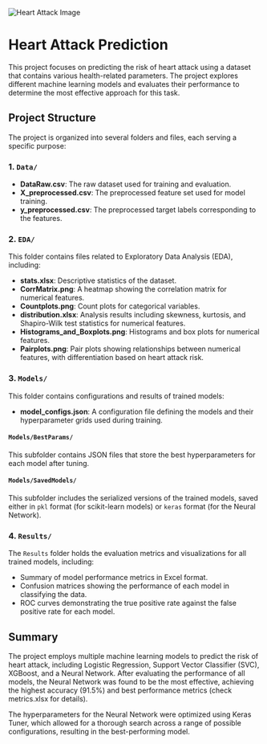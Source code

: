 
![Heart Attack Image](https://www.heart.org/-/media/Images/News/2021/June-2021/0623SilentHeartAttack_SC.jpg)

# Heart Attack Prediction

This project focuses on predicting the risk of heart attack using a dataset that contains various health-related parameters. The project explores different machine learning models and evaluates their performance to determine the most effective approach for this task.

## Project Structure

The project is organized into several folders and files, each serving a specific purpose:

### 1. `Data/`
- **DataRaw.csv**: The raw dataset used for training and evaluation.
- **X_preprocessed.csv**: The preprocessed feature set used for model training.
- **y_preprocessed.csv**: The preprocessed target labels corresponding to the features.

### 2. `EDA/`
This folder contains files related to Exploratory Data Analysis (EDA), including:
- **stats.xlsx**: Descriptive statistics of the dataset.
- **CorrMatrix.png**: A heatmap showing the correlation matrix for numerical features.
- **Countplots.png**: Count plots for categorical variables.
- **distribution.xlsx**: Analysis results including skewness, kurtosis, and Shapiro-Wilk test statistics for numerical features.
- **Histograms_and_Boxplots.png**: Histograms and box plots for numerical features.
- **Pairplots.png**: Pair plots showing relationships between numerical features, with differentiation based on heart attack risk.

### 3. `Models/`
This folder contains configurations and results of trained models:
- **model_configs.json**: A configuration file defining the models and their hyperparameter grids used during training.

#### `Models/BestParams/`
This subfolder contains JSON files that store the best hyperparameters for each model after tuning.

#### `Models/SavedModels/`
This subfolder includes the serialized versions of the trained models, saved either in `pkl` format (for scikit-learn models) or `keras` format (for the Neural Network).

### 4. `Results/`
The `Results` folder holds the evaluation metrics and visualizations for all trained models, including:
- Summary of model performance metrics in Excel format.
- Confusion matrices showing the performance of each model in classifying the data.
- ROC curves demonstrating the true positive rate against the false positive rate for each model.

## Summary

The project employs multiple machine learning models to predict the risk of heart attack, including Logistic Regression, Support Vector Classifier (SVC), XGBoost, and a Neural Network. After evaluating the performance of all models, the Neural Network was found to be the most effective, achieving the highest accuracy (91.5%) and best performance metrics (check metrics.xlsx for details).

The hyperparameters for the Neural Network were optimized using Keras Tuner, which allowed for a thorough search across a range of possible configurations, resulting in the best-performing model.
